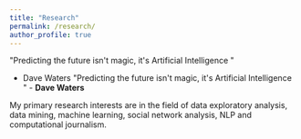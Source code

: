 ```yaml
---
title: "Research"
permalink: /research/
author_profile: true
---
```



"Predicting the future isn't magic, it's Artificial Intelligence " 
- Dave Waters
"Predicting the future isn't magic, it's Artificial Intelligence "  - <b> Dave Waters </b>



My primary research interests are in the field of data exploratory analysis, data mining, machine learning, social network analysis, NLP and computational journalism.